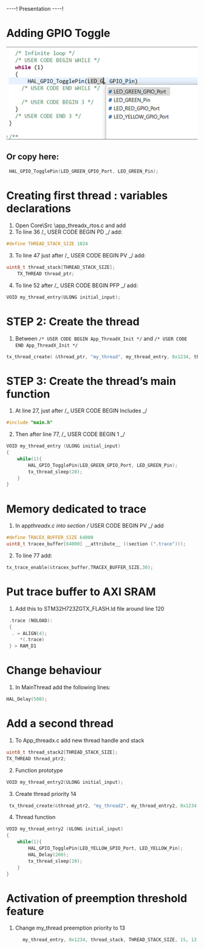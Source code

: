 ----!
Presentation
----!

# Adding GPIO Toggle

![gpio toggle pin selection](./img/13.png)

## Or copy here:

```c
 HAL_GPIO_TogglePin(LED_GREEN_GPIO_Port, LED_GREEN_Pin);
```

# Creating first thread : variables declarations

1. Open Core\Src \app_threadx_rtos.c and add
2. To line 36 /_ USER CODE BEGIN PD _/ add:

```c
#define THREAD_STACK_SIZE 1024
```

3. To line 47 just after /_ USER CODE BEGIN PV _/ add:

```c
uint8_t thread_stack[THREAD_STACK_SIZE];
	TX_THREAD thread_ptr;
```

4. To line 52 after /_ USER CODE BEGIN PFP _/ add:

```c
VOID my_thread_entry(ULONG initial_input);
```

# STEP 2: Create the thread

1. Between `/* USER CODE BEGIN App_ThreadX_Init */` and `/* USER CODE END App_ThreadX_Init */`

```c
tx_thread_create( &thread_ptr, "my_thread", my_thread_entry, 0x1234, thread_stack, THREAD_STACK_SIZE, 15, 15, 1, TX_AUTO_START);
```

# STEP 3: Create the thread’s main function

1. At line 27, just after /_ USER CODE BEGIN Includes _/

```c
#include "main.h"
```

2. Then after line 77, /_ USER CODE BEGIN 1 _/

```c
VOID my_thread_entry (ULONG initial_input)
{
    while(1){
        HAL_GPIO_TogglePin(LED_GREEN_GPIO_Port, LED_GREEN_Pin);
        tx_thread_sleep(20);
    }
}
```

# Memory dedicated to trace

1. In app*threadx.c into section /* USER CODE BEGIN PV \_/ add

```c
#define TRACEX_BUFFER_SIZE 64000
uint8_t tracex_buffer[64000] __attribute__ ((section (".trace")));
```

2. To line 77 add:

```c
tx_trace_enable(&tracex_buffer,TRACEX_BUFFER_SIZE,30);
```

# Put trace buffer to AXI SRAM

1. Add this to STM32H723ZGTX_FLASH.ld file around line 120

```c
 .trace (NOLOAD):
 {
  . = ALIGN(4);
     *(.trace)
 } > RAM_D1
```

# Change behaviour

1. In MainThread add the following lines:

```c
HAL_Delay(500);
```

# Add a second thread

1. To App_threadx.c add new thread handle and stack

```c
uint8_t thread_stack2[THREAD_STACK_SIZE];
TX_THREAD thread_ptr2;
```

2. Function prototype

```c
VOID my_thread_entry2(ULONG initial_input);
```

3. Create thread priority 14

```c
 tx_thread_create(&thread_ptr2, "my_thread2", my_thread_entry2, 0x1234, thread_stack2,	THREAD_STACK_SIZE, 14, 14, 1, TX_AUTO_START);
```

4. Thread function

```c
VOID my_thread_entry2 (ULONG initial_input)
{
    while(1){
        HAL_GPIO_TogglePin(LED_YELLOW_GPIO_Port, LED_YELLOW_Pin);
        HAL_Delay(200);
        tx_thread_sleep(20);
    }
}
```

# Activation of preemption threshold feature

1. Change my_thread preemption priority to 13

```c
      my_thread_entry, 0x1234, thread_stack, THREAD_STACK_SIZE, 15, 13, 1, TX_AUTO_START);
```
